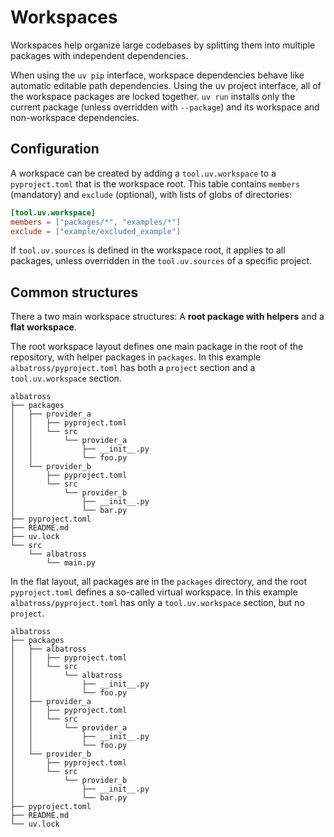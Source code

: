 # Workspaces

Workspaces help organize large codebases by splitting them into multiple packages with
independent dependencies.

When using the `uv pip` interface, workspace dependencies behave like automatic editable path
dependencies. Using the uv project interface, all of the workspace packages are locked together.
`uv run` installs only the current package (unless overridden with `--package`) and its workspace and
non-workspace dependencies.

## Configuration

A workspace can be created by adding a `tool.uv.workspace` to a `pyproject.toml` that is the workspace
root. This table contains `members` (mandatory) and `exclude` (optional), with lists of globs of
directories:

```toml title="pyproject.toml"
[tool.uv.workspace]
members = ["packages/*", "examples/*"]
exclude = ["example/excluded_example"]
```

If `tool.uv.sources` is defined in the workspace root, it applies to all packages, unless
overridden in the `tool.uv.sources` of a specific project.

## Common structures

There a two main workspace structures: A **root package with helpers** and a **flat workspace**. 

The root workspace layout defines one main package in the root of the repository, with helper packages in `packages`. In this example `albatross/pyproject.toml` has both a `project` section and a `tool.uv.workspace` section.

```text
albatross
├── packages
│   ├── provider_a
│   │   ├── pyproject.toml
│   │   └── src
│   │       └── provider_a
│   │           ├── __init__.py
│   │           └── foo.py
│   └── provider_b
│       ├── pyproject.toml
│       └── src
│           └── provider_b
│               ├── __init__.py
│               └── bar.py
├── pyproject.toml
├── README.md
├── uv.lock
└── src
    └── albatross
        └── main.py
```

In the flat layout, all packages are in the `packages` directory, and the root
`pyproject.toml` defines a so-called virtual workspace. In this example `albatross/pyproject.toml` has only a `tool.uv.workspace` section,
but no `project`.

```text
albatross
├── packages
│   ├── albatross
│   │   ├── pyproject.toml
│   │   └── src
│   │       └── albatross
│   │           ├── __init__.py
│   │           └── foo.py
│   ├── provider_a
│   │   ├── pyproject.toml
│   │   └── src
│   │       └── provider_a
│   │           ├── __init__.py
│   │           └── foo.py
│   └── provider_b
│       ├── pyproject.toml
│       └── src
│           └── provider_b
│               ├── __init__.py
│               └── bar.py
├── pyproject.toml
├── README.md
└── uv.lock
```
